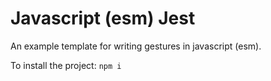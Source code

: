 # Javascript (esm) Jest
An example template for writing gestures in javascript (esm).

To install the project: ` npm i `
